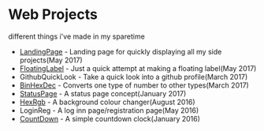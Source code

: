 # Web Projects

different things i've made in my sparetime
- [LandingPage](https://litenape.github.io) - Landing page for quickly displaying all my side projects(May 2017)
- [FloatingLabel](https://litenape.github.io/floatingLabel) - Just a quick attempt at making a floating label(May 2017)
- GithubQuickLook - Take a quick look into a github profile(March 2017)
- [BinHexDec](https://litenape.github.io/binHexDec) - Converts one type of number to other types(March 2017)
- [StatusPage](https://litenape.github.io/statusPage) - A status page concept(January 2017)
- [HexRgb](https://litenape.github.io/hexRgb) - A background colour changer(August 2016)
- LoginReg - A log inn page/registration page(May 2016)
- [CountDown](https://litenape.github.io/wedding) - A simple countdown clock(January 2016)
